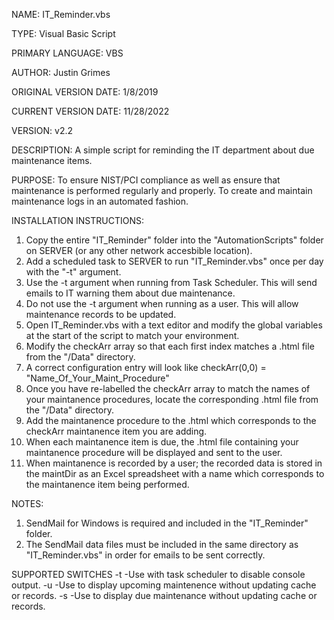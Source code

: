 NAME: IT_Reminder.vbs

TYPE: Visual Basic Script

PRIMARY LANGUAGE: VBS

AUTHOR: Justin Grimes

ORIGINAL VERSION DATE: 1/8/2019

CURRENT VERSION DATE: 11/28/2022

VERSION: v2.2

DESCRIPTION: 
A simple script for reminding the IT department about due maintenance items.


PURPOSE: 
To ensure NIST/PCI compliance as well as ensure that maintenance is performed regularly and properly. To create and maintain maintenance logs in an automated fashion.


INSTALLATION INSTRUCTIONS: 
1. Copy the entire "IT_Reminder" folder into the "AutomationScripts" folder on SERVER (or any other network accesbible location).
2. Add a scheduled task to SERVER to run "IT_Reminder.vbs" once per day with the "-t" argument.
3. Use the -t argument when running from Task Scheduler. This will send emails to IT warning them about due maintenance.
4. Do not use the -t argument when running as a user. This will allow maintenance records to be updated.
5. Open IT_Reminder.vbs with a text editor and modify the global variables at the start of the script to match your environment.
6. Modify the checkArr array so that each first index matches a .html file from the "/Data" directory.
7. A correct configuration entry will look like   checkArr(0,0) = "Name_Of_Your_Maint_Procedure"
8. Once you have re-labelled the checkArr array to match the names of your maintanence procedures, locate the corresponding .html file from the "/Data" directory.
9. Add the maintanence procedure to the .html which corresponds to the checkArr maintanence item you are adding.
10. When each maintanence item is due, the .html file containing your maintanence procedure will be displayed and sent to the user.
11. When maintanence is recorded by a user; the recorded data is stored in the maintDir as an Excel spreadsheet with a name which corresponds to the maintanence item being performed. 

NOTES: 
1. SendMail for Windows is required and included in the "IT_Reminder" folder. 
2. The SendMail data files must be included in the same directory as "IT_Reminder.vbs" in order for emails to be sent correctly.

SUPPORTED SWITCHES
 -t  -Use with task scheduler to disable console output.
 -u  -Use to display upcoming maintenence without updating cache or records.
 -s  -Use to display due maintenance without updating cache or records.